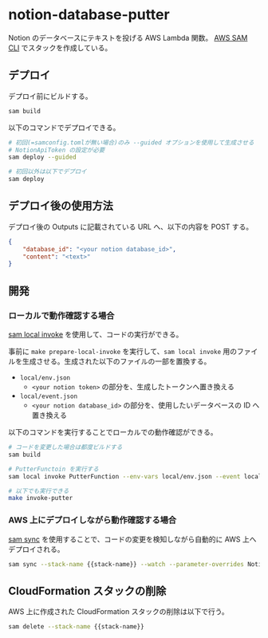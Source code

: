 # notion-database-putter

Notion のデータベースにテキストを投げる AWS Lambda 関数。
[AWS SAM CLI](https://docs.aws.amazon.com/ja_jp/serverless-application-model/latest/developerguide/install-sam-cli.html) でスタックを作成している。

## デプロイ

デプロイ前にビルドする。

```sh
sam build
```

以下のコマンドでデプロイできる。

```sh
# 初回(=samconfig.tomlが無い場合)のみ --guided オプションを使用して生成させる
# NotionApiToken の設定が必要
sam deploy --guided

# 初回以外は以下でデプロイ
sam deploy
```

## デプロイ後の使用方法

デプロイ後の Outputs に記載されている URL へ、以下の内容を POST する。

```json
{
    "database_id": "<your notion database_id>",
    "content": "<text>"
}
```

## 開発

### ローカルで動作確認する場合

[sam local invoke](https://docs.aws.amazon.com/ja_jp/serverless-application-model/latest/developerguide/sam-cli-command-reference-sam-local-invoke.html) を使用して、コードの実行ができる。

事前に `make prepare-local-invoke` を実行して、`sam local invoke` 用のファイルを生成させる。生成された以下のファイルの一部を置換する。

* `local/env.json`
  * `<your notion token>` の部分を、生成したトークンへ置き換える
* `local/event.json`
  * `<your notion database_id>` の部分を、使用したいデータベースの ID へ置き換える

以下のコマンドを実行することでローカルでの動作確認ができる。

```sh
# コードを変更した場合は都度ビルドする
sam build

# PutterFunctoin を実行する
sam local invoke PutterFunction --env-vars local/env.json --event local/event.json

# 以下でも実行できる
make invoke-putter
```

### AWS 上にデプロイしながら動作確認する場合

[sam sync](https://docs.aws.amazon.com/ja_jp/serverless-application-model/latest/developerguide/sam-cli-command-reference-sam-sync.html) を使用することで、コードの変更を検知しながら自動的に AWS 上へデプロイされる。

```sh
sam sync --stack-name {{stack-name}} --watch --parameter-overrides NotionApiToken={{your-notion-token}}
```

## CloudFormation スタックの削除

AWS 上に作成された CloudFormation スタックの削除は以下で行う。

```sh
sam delete --stack-name {{stack-name}}
```
